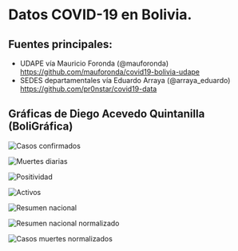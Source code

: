 # Datos COVID-19 en Bolivia.

## **Fuentes principales**:

 - UDAPE vía Mauricio Foronda (@mauforonda) https://github.com/mauforonda/covid19-bolivia-udape
- SEDES departamentales vía Eduardo Arraya (@arraya_eduardo) https://github.com/pr0nstar/covid19-data

## Gráficas de Diego Acevedo Quintanilla (BoliGráfica)

![Casos confirmados](https://github.com/dquintani/covid/blob/main/graficas/casos_todos.jpg?raw=true)

![Muertes diarias](https://github.com/dquintani/covid/blob/main/graficas/muertes_todos.jpg?raw=true)


![Positividad](https://github.com/dquintani/covid/blob/main/graficas/positividad_diaria_subplots.jpg?raw=true)

![Activos](https://github.com/dquintani/covid/blob/main/graficas/activos.jpg?raw=true)

![Resumen nacional](https://github.com/dquintani/covid/blob/main/graficas/resumen_nacional.jpg?raw=true)

![Resumen nacional normalizado](https://github.com/dquintani/covid/blob/main/graficas/resumen_nacional_normalizado.jpg?raw=true)

![Casos muertes normalizados](https://github.com/dquintani/covid/blob/main/graficas/casos_muertes_normalizado_dept.jpg?raw=true)